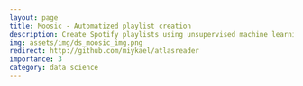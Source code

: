 ```yaml
---
layout: page
title: Moosic - Automatized playlist creation
description: Create Spotify playlists using unsupervised machine learning
img: assets/img/ds_moosic_img.png
redirect: http://github.com/miykael/atlasreader
importance: 3
category: data science
---
```

